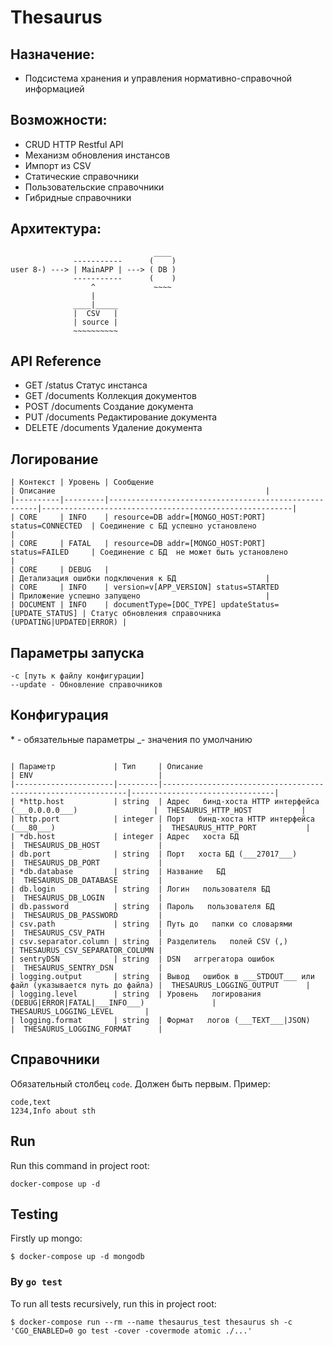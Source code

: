 # Thesaurus

## Назначение:
- Подсистема хранения и управления нормативно-справочной информацией

## Возможности:
- CRUD HTTP Restful API
- Механизм обновления инстансов
- Импорт из CSV
- Статические справочники
- Пользовательские справочники
- Гибридные справочники

## Архитектура:

```
                                ____
              -----------      (    )
user 8-) ---> | MainAPP | ---> ( DB )
              -----------      (    )
                  ^             ~~~~
                  |
              ____|_____
              |  CSV   |
              | source |
              ~~~~~~~~~~
```

## API Reference
- GET /status Статус инстанса
- GET /documents Коллекция документов
- POST /documents Создание документа
- PUT /documents Редактирование документа
- DELETE /documents Удаление документа

## Логирование
```
| Контекст | Уровень | Сообщение                                            | Описание                                               |
|----------|---------|------------------------------------------------------|--------------------------------------------------------|
| CORE     | INFO    | resource=DB addr=[MONGO_HOST:PORT] status=CONNECTED  | Соединение с БД успешно установлено                    |
| CORE     | FATAL   | resource=DB addr=[MONGO_HOST:PORT] status=FAILED     | Соединение с БД  не может быть установлено             |
| CORE     | DEBUG   |                                                      | Детализация ошибки подключения к БД                    |
| CORE     | INFO    | version=v[APP_VERSION] status=STARTED                | Приложение успешно запущено                            |
| DOCUMENT | INFO    | documentType=[DOC_TYPE] updateStatus=[UPDATE_STATUS] | Статус обновления справочника (UPDATING|UPDATED|ERROR) |
```

## Параметры запуска
```
-c [путь к файлу конфигурации]
--update - Обновление справочников
```
## Конфигурация
\* - обязательные параметры
_- значения по умолчанию
```

| Параметр             | Тип     | Описание                                                     | ENV                            |
|----------------------|---------|--------------------------------------------------------------|--------------------------------|
| *http.host           | string  | Адрес   бинд-хоста HTTP интерфейса (___0.0.0.0___)                 |  THESAURUS_HTTP_HOST           |
| http.port            | integer | Порт   бинд-хоста HTTP интерфейса (___80___)                       |  THESAURUS_HTTP_PORT           |
| *db.host             | integer | Адрес   хоста БД                                             |  THESAURUS_DB_HOST             |
| db.port              | string  | Порт   хоста БД (___27017___)                                      |  THESAURUS_DB_PORT             |
| *db.database         | string  | Название   БД                                                |  THESAURUS_DB_DATABASE         |
| db.login             | string  | Логин   пользователя БД                                      |  THESAURUS_DB_LOGIN            |
| db.password          | string  | Пароль   пользователя БД                                     |  THESAURUS_DB_PASSWORD         |
| csv.path             | string  | Путь до   папки со словарями                                 |  THESAURUS_CSV_PATH            |
| csv.separator.column | string  | Разделитель   полей CSV (,)                                  | THESAURUS_CSV_SEPARATOR_COLUMN |
| sentryDSN            | string  | DSN   аггрегатора ошибок                                     |  THESAURUS_SENTRY_DSN          |
| logging.output       | string  | Вывод   ошибок в ___STDOUT___ или файл (указывается путь до файла) |  THESAURUS_LOGGING_OUTPUT      |
| logging.level        | string  | Уровень   логирования (DEBUG|ERROR|FATAL|___INFO___)               |  THESAURUS_LOGGING_LEVEL       |
| logging.format       | string  | Формат   логов (___TEXT___|JSON)                                   |  THESAURUS_LOGGING_FORMAT      |
```

## Справочники
Обязательный столбец `code`. Должен быть первым.
Пример:
```
code,text
1234,Info about sth
```

## Run
Run this command in project root:
```commandLine
docker-compose up -d
```

## Testing

Firstly up mongo:
```commandLine
$ docker-compose up -d mongodb
```

### By `go test`
To run all tests recursively, run this in project root:
```commandLine
$ docker-compose run --rm --name thesaurus_test thesaurus sh -c 'CGO_ENABLED=0 go test -cover -covermode atomic ./...'
```
